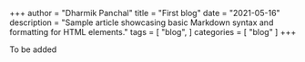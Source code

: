 +++
author = "Dharmik Panchal"
title = "First blog"
date = "2021-05-16"
description = "Sample article showcasing basic Markdown syntax and formatting for HTML elements."
tags = [
    "blog",
]
categories = [
    "blog"
]
+++

To be added
<!--more-->

